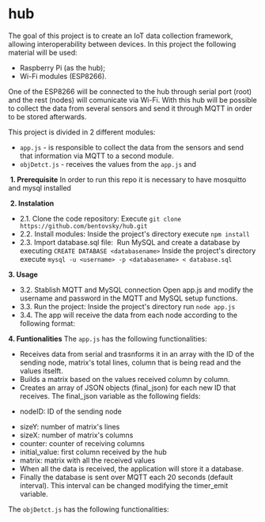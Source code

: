 # hub

The goal of this project is to create an IoT data collection framework, allowing interoperability between devices.
In this project the following material will be used:
- Raspberry Pi (as the hub);
- Wi-Fi modules (ESP8266).

One of the ESP8266 will be connected to the hub through serial port (root) and the rest (nodes) will comunicate via Wi-Fi.
With this hub will be possible to collect the data from several sensors and send it through MQTT in order to be stored afterwards.

This project is divided in 2 different modules:
- `app.js` - is responsible to collect the data from the sensors and send that information via MQTT to a second module.
- `objDetct.js` - receives the values from the `app.js` and 

 **1. Prerequisite** 
In order to run this repo it is necessary to have mosquitto and mysql installed

 **2. Instalation**
 - 2.1. Clone the code repository:
Execute `git clone https://github.com/bentovsky/hub.git`
 - 2.2. Install modules:
Inside the project's directory execute `npm install`
 - 2.3. Import database.sql file:
 Run MySQL and create a database by executing `CREATE DATABASE <databasename>`
Inside the project's directory execute `mysql -u <username> -p <databasename> < database.sql`

**3. Usage**
 - 3.2. Stablish MQTT and MySQL connection
    Open app.js and modify the username and password in the MQTT and MySQL setup functions.
 - 3.3. Run the project:
    Inside the project's directory run `node app.js`
 - 3.4. The app will receive the data from each node according to the following format:

**4. Funtionalities**
 The `app.js` has the following functionalities:
  - Receives data from serial and trasnforms it in an array with the ID of the sending node, matrix's total lines, column that is being read and the values itselft.
  - Builds a matrix based on the values received column by column.
  - Creates an array of JSON objects (final_json) for each new ID that receives. The final_json variable as the following fields: 
   * nodeID: ID of the sending node
   - sizeY: number of matrix's lines
   - sizeX: number of matrix's columns
   - counter: counter of receiving columns
   - initial_value: first column received by the hub
   - matrix:  matrix with all the received values
 - When all the data is received, the application will store it a database.
 - Finally the database is sent over MQTT each 20 seconds (default interval). This interval can be changed modifying the timer_emit variable.
 
 The `objDetct.js` has the following functionalities:
 
 
